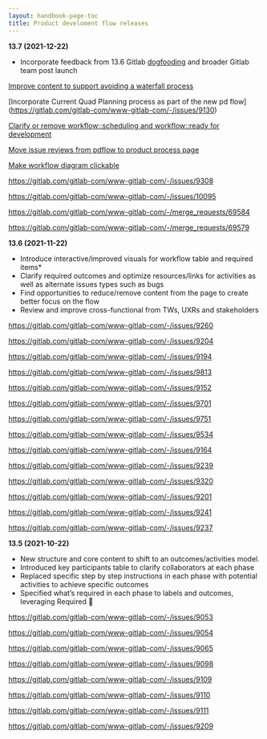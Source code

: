 ```yaml
---
layout: handbook-page-toc
title: Product develoment flow releases
---
```


**13.7 (2021-12-22)**

- Incorporate feedback from 13.6 Gitlab [dogfooding](https://gitlab.com/gitlab-com/www-gitlab-com/-/issues/9453) and broader Gitlab team post launch

[Improve content to support avoiding a waterfall process](https://gitlab.com/gitlab-com/www-gitlab-com/-/issues/9943)

[Incorporate Current Quad Planning process as part of the new pd flow]
(https://gitlab.com/gitlab-com/www-gitlab-com/-/issues/9130)

[Clarify or remove workflow::scheduling and workflow::ready for development](https://gitlab.com/gitlab-com/www-gitlab-com/-/issues/9252)

[Move issue reviews from pdflow to product process page](https://gitlab.com/gitlab-com/www-gitlab-com/-/merge_requests/70247)

[Make workflow diagram clickable](https://gitlab.com/gitlab-com/www-gitlab-com/-/issues/9813)

https://gitlab.com/gitlab-com/www-gitlab-com/-/issues/9308

https://gitlab.com/gitlab-com/www-gitlab-com/-/issues/10095

https://gitlab.com/gitlab-com/www-gitlab-com/-/merge_requests/69584

https://gitlab.com/gitlab-com/www-gitlab-com/-/merge_requests/69579

**13.6 (2021-11-22)**

- Introduce interactive/improved visuals for workflow table and required items*
- Clarify required outcomes and optimize resources/links for activities as well as alternate issues types such as bugs
- Find opportunities to reduce/remove content from the page to create better focus on the flow
- Review and improve cross-functional from TWs, UXRs and stakeholders

https://gitlab.com/gitlab-com/www-gitlab-com/-/issues/9260

https://gitlab.com/gitlab-com/www-gitlab-com/-/issues/9204

https://gitlab.com/gitlab-com/www-gitlab-com/-/issues/9194

https://gitlab.com/gitlab-com/www-gitlab-com/-/issues/9813

https://gitlab.com/gitlab-com/www-gitlab-com/-/issues/9152

https://gitlab.com/gitlab-com/www-gitlab-com/-/issues/9701

https://gitlab.com/gitlab-com/www-gitlab-com/-/issues/9751

https://gitlab.com/gitlab-com/www-gitlab-com/-/issues/9534

https://gitlab.com/gitlab-com/www-gitlab-com/-/issues/9164

https://gitlab.com/gitlab-com/www-gitlab-com/-/issues/9239

https://gitlab.com/gitlab-com/www-gitlab-com/-/issues/9320

https://gitlab.com/gitlab-com/www-gitlab-com/-/issues/9201

https://gitlab.com/gitlab-com/www-gitlab-com/-/issues/9241

https://gitlab.com/gitlab-com/www-gitlab-com/-/issues/9237

**13.5 (2021-10-22)**

- New structure and core content to shift to an outcomes/activities model. 
- Introduced key participants table to clarify collaborators at each phase
- Replaced specific step by step instructions in each phase with potential activities to achieve specific outcomes
- Specified what’s required in each phase to labels and outcomes, leveraging Required 🔎

https://gitlab.com/gitlab-com/www-gitlab-com/-/issues/9053

https://gitlab.com/gitlab-com/www-gitlab-com/-/issues/9054

https://gitlab.com/gitlab-com/www-gitlab-com/-/issues/9065

https://gitlab.com/gitlab-com/www-gitlab-com/-/issues/9098

https://gitlab.com/gitlab-com/www-gitlab-com/-/issues/9109

https://gitlab.com/gitlab-com/www-gitlab-com/-/issues/9110

https://gitlab.com/gitlab-com/www-gitlab-com/-/issues/9111

https://gitlab.com/gitlab-com/www-gitlab-com/-/issues/9209

